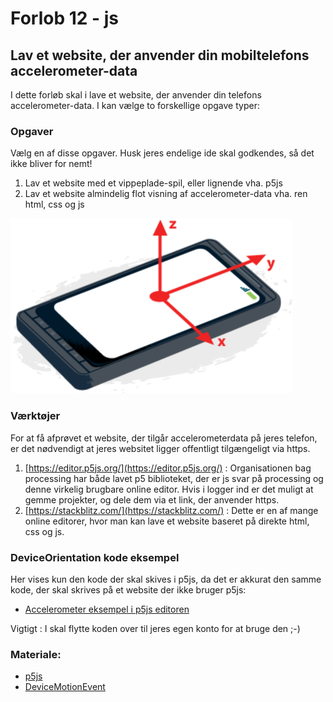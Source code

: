 # Forlob 12 - js
## Lav et website, der anvender din mobiltelefons accelerometer-data

I dette forløb skal i lave et website, der anvender din telefons accelerometer-data.
I kan vælge to forskellige opgave typer:

### Opgaver
Vælg en af disse opgaver. Husk jeres endelige ide skal godkendes, så det ikke bliver for nemt!
1. Lav et website med et vippeplade-spil, eller lignende vha. p5js
2. Lav et website almindelig flot visning af accelerometer-data vha. ren html, css og js

![phone](phone.png)

### Værktøjer
For at få afprøvet et website, der tilgår accelerometerdata på jeres telefon, er det nødvendigt at jeres websitet ligger offentligt tilgængeligt via https. 
1. [https://editor.p5js.org/](https://editor.p5js.org/) : Organisationen bag processing har både lavet p5 biblioteket, der er js svar på processing og denne virkelig brugbare online editor. Hvis i logger ind er det muligt at gemme projekter, og dele dem via et link, der anvender https.
2. [https://stackblitz.com/](https://stackblitz.com/) : Dette er en af mange online editorer, hvor man kan lave et website baseret på direkte html, css og js.

### DeviceOrientation kode eksempel
Her vises kun den kode der skal skives i p5js, da det er akkurat den samme kode, der skal skrives på et website der ikke bruger p5js:

- [Accelerometer eksempel i p5js editoren](https://editor.p5js.org/ajrp2008/sketches/kG8I24Qe0)

Vigtigt : I skal flytte koden over til jeres egen konto for at bruge den ;-)

### Materiale:
- [p5js](https://p5js.org/)
- [DeviceMotionEvent](https://developer.mozilla.org/en-US/docs/Web/API/DeviceMotionEvent)

